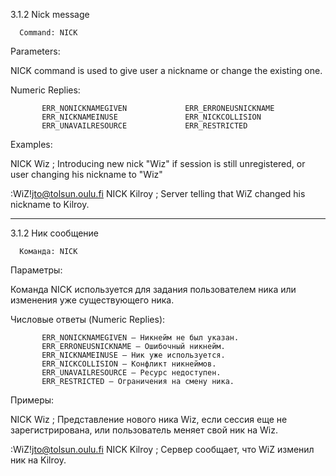 3.1.2 Nick message


      Command: NICK
   Parameters: <nickname>

   NICK command is used to give user a nickname or change the existing
   one.

   Numeric Replies:

           ERR_NONICKNAMEGIVEN             ERR_ERRONEUSNICKNAME
           ERR_NICKNAMEINUSE               ERR_NICKCOLLISION
           ERR_UNAVAILRESOURCE             ERR_RESTRICTED

   Examples:

   NICK Wiz                ; Introducing new nick "Wiz" if session is
                           still unregistered, or user changing his
                           nickname to "Wiz"

   :WiZ!jto@tolsun.oulu.fi NICK Kilroy
                           ; Server telling that WiZ changed his
                           nickname to Kilroy.
_____________________________________________________________________________________________________________________
3.1.2 Ник сообщение

      Команда: NICK
   Параметры: <nickname>

   Команда NICK используется для задания пользователем ника или изменения уже существующего ника.

   Числовые ответы (Numeric Replies):

           ERR_NONICKNAMEGIVEN — Никнейм не был указан.
           ERR_ERRONEUSNICKNAME — Ошибочный никнейм.
           ERR_NICKNAMEINUSE — Ник уже используется.
           ERR_NICKCOLLISION — Конфликт никнеймов.
           ERR_UNAVAILRESOURCE — Ресурс недоступен.
           ERR_RESTRICTED — Ограничения на смену ника.

   Примеры:

   NICK Wiz                ; Представление нового ника Wiz, 
   						   если сессия еще не зарегистрирована,
						   или пользователь меняет свой ник на Wiz.


   :WiZ!jto@tolsun.oulu.fi NICK Kilroy
                           ; Сервер сообщает, что WiZ 
						   изменил ник на Kilroy.
